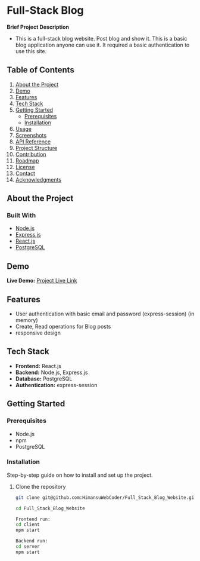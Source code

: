 # Full-Stack Blog 

**Brief Project Description**

- This is a full-stack blog website. Post blog and show it. This is a basic blog application anyone can use it. It required a basic authentication to use this site. 

## Table of Contents

1. [About the Project](#about-the-project)
2. [Demo](#demo)
3. [Features](#features)
4. [Tech Stack](#tech-stack)
5. [Getting Started](#getting-started)
    - [Prerequisites](#prerequisites)
    - [Installation](#installation)
6. [Usage](#usage)
7. [Screenshots](#screenshots)
8. [API Reference](#api-reference)
9. [Project Structure](#project-structure)
10. [Contribution](#contribution)
11. [Roadmap](#roadmap)
12. [License](#license)
13. [Contact](#contact)
14. [Acknowledgments](#acknowledgments)

## About the Project

### Built With

-   [Node.js](https://nodejs.org/)
-   [Express.js](https://expressjs.com/)
-   [React.js](https://reactjs.org/)
-   [PostgreSQL](https://www.postgresql.org/)

## Demo

**Live Demo:** [Project Live Link](https://blog-app-frontend-gjg4grgyddbpb5f4.israelcentral-01.azurewebsites.net)


## Features

-   User authentication with basic email and password (express-session) (in memory)
-   Create, Read operations for Blog posts
-   responsive design

## Tech Stack

-   **Frontend:** React.js
-   **Backend:** Node.js, Express.js
-   **Database:** PostgreSQL
-   **Authentication:** express-session

## Getting Started

### Prerequisites

-   Node.js
-   npm
-   PostgreSQL

### Installation

Step-by-step guide on how to install and set up the project.

1. Clone the repository

    ```bash
    git clone git@github.com:HimansuWebCoder/Full_Stack_Blog_Website.git

    cd Full_Stack_Blog_Website
    
    Frontend run:
    cd client
    npm start

    Backend run:
    cd server
    npm start

    ```

